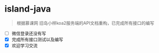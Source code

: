 # island-java



> 根据慕课网 旧岛小样koa2服务端的API文档重构，已完成所有接口的编写

- [ ] 微信登录还没有写
- [x] 完成所有接口测试以及编写
- [x] 欢迎学习交流